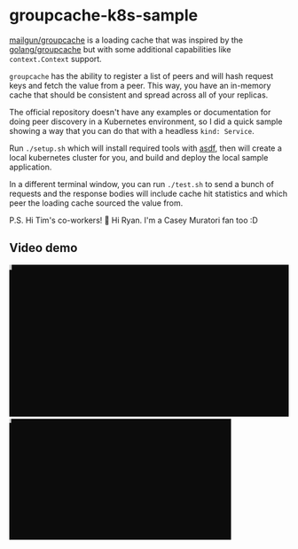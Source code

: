 # groupcache-k8s-sample

[mailgun/groupcache](https://github.com/mailgun/groupcache) is a loading cache
that was inspired by the
[golang/groupcache](https://github.com/golang/groupcache) but with some
additional capabilities like `context.Context` support.

`groupcache` has the ability to register a list of peers and will hash request
keys and fetch the value from a peer. This way, you have an in-memory cache
that should be consistent and spread across all of your replicas.

The official repository doesn't have any examples or documentation for doing
peer discovery in a Kubernetes environment, so I did a quick sample showing a
way that you can do that with a headless `kind: Service`.

Run `./setup.sh` which will install required tools with
[asdf](https://asdf-vm.com/), then will create a local kubernetes cluster for
you, and build and deploy the local sample application.

In a different terminal window, you can run `./test.sh` to send a bunch of
requests and the response bodies will include cache hit statistics and which
peer the loading cache sourced the value from.

P.S. Hi Tim's co-workers! :wave: Hi Ryan. I'm a Casey Muratori fan too :D

## Video demo

![svg of setup and testing](./demo.svg)
<img src="./demo.svg" width='400' />
